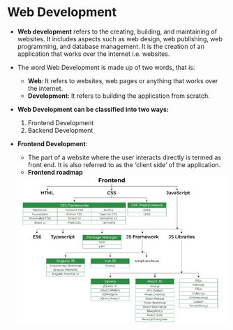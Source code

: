 # Web Development
 - **Web development** refers to the creating, building, and maintaining of websites. It includes aspects such as web design, web publishing, web programming, and database management. It is the creation of an application that works over the internet i.e. websites.
 - The word Web Development is made up of two words, that is:
     - **Web**: It refers to websites, web pages or anything that works over the internet.
     - **Development**: It refers to building the application from scratch.

- **Web Development can be classified into two ways:**
   1. Frontend Development
   2. Backend Development

- **Frontend Development**: 
   - The part of a website where the user interacts directly is termed as front end. It is also referred to as the ‘client side’ of the application.
   - **Frontend roadmap**
    <img src="assets/images/frontendroadmap.JPG">

